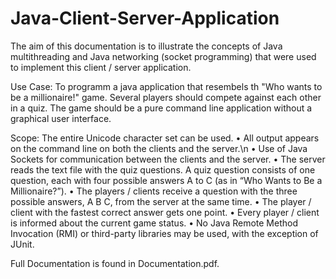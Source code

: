 # Java-Client-Server-Application

The aim of this documentation is to illustrate the concepts of Java multithreading and Java networking (socket programming) that were used to implement
this client / server application.

Use Case:
To programm a java application that resembels th "Who wants to be a millionaire!" game. Several players should compete against each other in a quiz. The game should be a pure command line application without a graphical user interface.

Scope:
The entire Unicode character set can be used.
• All output appears on the command line on both the clients and the server.\n
• Use of Java Sockets for communication between the clients and the server.
• The server reads the text file with the quiz questions. A quiz question consists of one question, each with four possible answers A to C (as in “Who Wants to Be a Millionaire?”).
• The players / clients receive a question with the three possible answers, A B C, from the server at the same time.
• The player / client with the fastest correct answer gets one point.
• Every player / client is informed about the current game status.
• No Java Remote Method Invocation (RMI) or third-party libraries may be used, with the exception of JUnit.


Full Documentation is found in Documentation.pdf.
